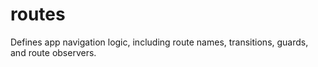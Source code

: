 # routes
Defines app navigation logic, including route names, transitions, guards, and route observers.
